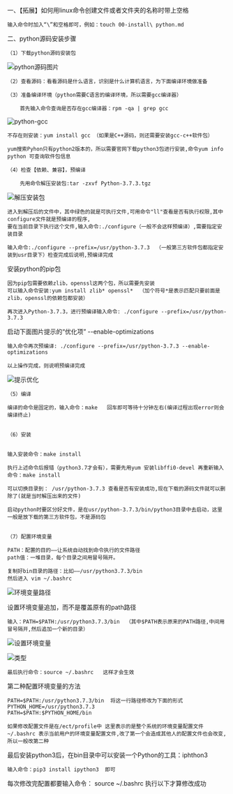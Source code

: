 一、【拓展】如何用linux命令创建文件或者文件夹的名称时带上空格

	输入命令时加入“\”和空格即可，例如：touch 00-install\ python.md

二、python源码安装步骤

	（1）下载python源码安装包

![python源码图片](../images/01python-install.png)


	（2）查看源码：看看源码是什么语言，识别是什么计算机语言，为下面编译环境做准备

	（3）准备编译环境（python需要C语言的编译环境，所以需要gcc编译器）

		首先输入命令查询是否存在gcc编译器：rpm -qa | grep gcc

![python-gcc](../images/02python-gcc.png)
		
	不存在则安装：yum install gcc （如果是C++源码，则还需要安装gcc-c++软件包）

	yum搜索Pyhon只有python2版本的，所以需要官网下载python3包进行安装,命令yum info python 可查询软件包信息

	（4）检查【依赖、兼容】，预编译

		先用命令解压安装包:tar -zxvf Python-3.7.3.tgz

![解压安装包](../images/03python-tar.png)

	进入到解压后的文件中，其中绿色的就是可执行文件,可用命令"ll"查看是否有执行权限,其中configure文件就是预编译的程序,
	要在当前目录下执行这个文件,输入命令:./configure（一般不会这样预编译）,需要指定安装目录

	输入命令:./configure --prefix=/usr/python-3.7.3  （一般第三方软件包都指定安装到usr目录下）检查完成后说明,预编译完成

安装python的pip包

	因为pip包需要依赖zlib，openssl这两个包，所以需要先安装
	可以输入命令安装:yum install zlib* openssl*  （加个符号*是表示匹配只要前面是zlib，openssl的依赖包都安装）

	再次进入Python-3.7.3，进行预编译输入命令: ./configure --prefix=/usr/python-3.7.3

启动下面图片提示的“优化项” --enable-optimizations

	输入命令再次预编译: ./configure --prefix=/usr/python-3.7.3 --enable-optimizations

	以上操作完成，则说明预编译完成

![提示优化](../images/04python-check.png)


	（5）编译

	编译的命令是固定的，输入命令：make   回车即可等待十分钟左右(编译过程出现error则会编译终止)


	（6）安装


	输入安装命令：make install

	执行上述命令后报错（python3.7才会有），需要先用yum 安装libffi0-devel 再重新输入命令：make install

	可以切换目录到： /usr/python-3.7.3 查看是否有安装成功,现在下载的源码文件就可以删除了(就是当时解压出来的文件)

	启动python时要区分好文件，是在usr/python-3.7.3/bin/python3目录中去启动，这里一般是放下载的第三方软件包，不是源码包


	（7）配置环境变量

	PATH：配置的目的——让系统自动找到命令执行的文件路径
	path值：一堆目录，每个目录之间用冒号隔开。 

	复制好bin目录的路径：比如——/usr/python3.7.3/bin
	然后进入 vim ~/.bashrc


![环境变量路径](../images/5pythonpath.png)

设置环境变量追加，而不是覆盖原有的path路径

	输入：PATH=$PATH:/usr/python3.7.3/bin  （其中$PATH表示原来的PATH路径,中间用冒号隔开,然后追加一个新的目录）

![设置环境变量](../images/06python.png)

![类型](../images/06python.png)

	最后执行命令：source ~/.bashrc   这样才会生效

第二种配置环境变量的方法

	
	PATH=$PATH:/usr/python3.7.3/bin  将这一行路径修改为下面的形式
	PYTHON_HOME=/usr/python3.7.3
	PATH=$PATH:$PYTHON_HOME/bin

	如果修改配置文件是在/ect/profile中 这里表示的是整个系统的环境变量配置文件
	~/.bashrc 表示当前用户的环境变量配置文件,改了第一个会造成其他人的配置文件也会改变,所以一般改第二种

最后安装python3后，在bin目录中可以安装一个Python的工具：iphthon3

	输入命令：pip3 install ipython3  即可

每次修改完配置都要输入命令： source ~/.bashrc  执行以下才算修改成功

